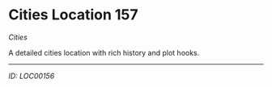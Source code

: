 # Cities Location 157

*Cities*

A detailed cities location with rich history and plot hooks.

---
*ID: LOC00156*
